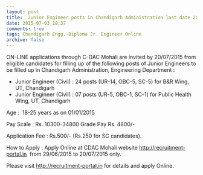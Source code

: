 ```yaml
---
layout: post
title:  Junior Engineer posts in Chandigarh Administration last date 20th July-2015
date: 2015-07-03 18:37
comments: true
tags: Chandigarh Engg.-Diploma Jr. Engineer Online
archive: false
---
```

ON-LINE applications through C-DAC Mohali are invited by 20/07/2015 from eligible candidates   for  filling up of the following posts of Junior Engineers to  be filled up in Chandigarh Administration, Engineering Department :


- Junior Engineer (Civil) : 24 posts (UR-14, OBC-5, SC-5) for B&R Wing, UT, Chandigarh
- Junior Engineer (Civil) : 07 posts (UR-5, OBC-1, SC-1) for Public Health Wing, UT, Chandigarh

Age :  18-25 years as on 01/01/2015

Pay Scale : Rs. 10300-34800 Grade Pay Rs. 4800/- 

Application Fee : Rs.500/- (Rs.250 for SC candidates). 

How to Apply :  Apply Online at CDAC Mohali website <http://recruitment-portal.in>  from 29/06/2015 to 20/07/2015 only.  

Please visit <http://recruitment-portal.in>  for details and apply Online.




 






